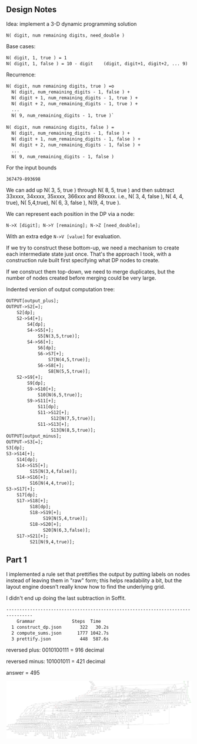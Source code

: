 ## Design Notes

Idea: implement a 3-D dynamic programming solution

```
N( digit, num remaining digits, need_double )
```

Base cases:

```
N( digit, 1, true ) = 1
N( digit, 1, false ) = 10 - digit    (digit, digit+1, digit+2, ... 9)
```

Recurrence:
```
N( digit, num remaining digits, true ) =o
  N( digit, num_remaining_digits - 1, false ) +
  N( digit + 1, num_remaining_digits - 1, true ) +
  N( digit + 2, num_remaining_digits - 1, true ) +
  ...
  N( 9, num_remaining_digits - 1, true )`

N( digit, num remaining digits, false ) =
  N( digit, num_remaining_digits - 1, false ) +
  N( digit + 1, num_remaining_digits - 1, false ) +
  N( digit + 2, num_remaining_digits - 1, false ) +
  ...
  N( 9, num_remaining_digits - 1, false )
```

For the input bounds

```
367479-893698
```

We can add up N( 3, 5, true ) through N( 8, 5, true ) 
and then subtract 33xxxx, 34xxxx, 35xxxx, 366xxx and 89xxxx.
i.e., N( 3, 4, false ), N( 4, 4, true), N( 5,4,true), N( 6, 3, false ), N(9, 4, true ).


We can represent each position in the DP via a node:

```
N->X [digit]; N->Y [remaining]; N->Z [need_double];
```

With an extra edge `N->V [value]` for evaluation.

If we try to construct these bottom-up, we need a mechanism to create each intermediate state just once. That's
the approach I took, with a construction rule built first specifying what DP nodes to create.

If we construct them top-down, we need to merge duplicates, but the number of nodes created before merging
could be very large.

Indented version of output computation tree:

```
OUTPUT[output_plus]; 
OUTPUT->S2[=]; 
    S2[dp]; 
    S2->S4[+]; 
        S4[dp]; 
        S4->S5[+]; 
            S5[N(3,5,true)]; 
        S4->S6[+]; 
            S6[dp]; 
            S6->S7[+]; 
                S7[N(4,5,true)]; 
            S6->S8[+]; 
                S8[N(5,5,true)]; 
    S2->S9[+]; 
        S9[dp]; 
        S9->S10[+]; 
            S10[N(6,5,true)]; 
        S9->S11[+]; 
            S11[dp]; 
            S11->S12[+]; 
                 S12[N(7,5,true)]; 
            S11->S13[+]; 
                 S13[N(8,5,true)]; 
OUTPUT[output_minus]; 
OUTPUT->S3[=]; 
S3[dp]; 
S3->S14[+]; 
    S14[dp]; 
    S14->S15[+]; 
         S15[N(3,4,false)]; 
    S14->S16[+]; 
         S16[N(4,4,true)]; 
S3->S17[+]; 
    S17[dp]; 
    S17->S18[+]; 
         S18[dp];
         S18->S19[+];
              S19[N(5,4,true)]; 
         S18->S20[+];
              S20[N(6,3,false)]; 
    S17->S21[+]; 
         S21[N(9,4,true)];
```

## Part 1

I implemented a rule set that prettifies the output by putting labels on nodes
instead of leaving them in "raw" form; this helps readability a bit, but the
layout engine doesn't really know how to find the underlying grid.

I didn't end up doing the last subtraction in Soffit.

```
--------------------------------------------------------------------------------
    Grammar              Steps  Time  
  1 construct_dp.json       322   30.2s
  2 compute_sums.json      1777 1042.7s
  3 prettify.json           448  587.6s
```

reversed plus:  0010100111 = 916 decimal

reversed minus: 101001011 = 421 decimal

answer = 495

![part 1 output](part1-output.svg)
